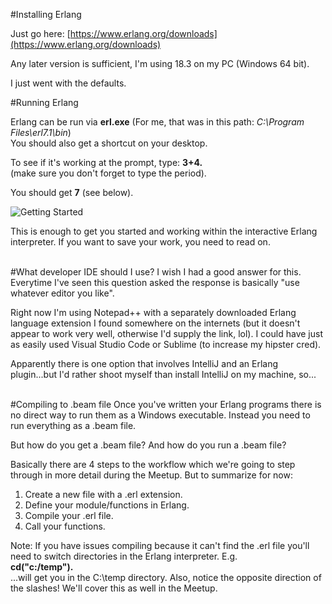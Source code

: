 #Installing Erlang

Just go here: [https://www.erlang.org/downloads](https://www.erlang.org/downloads)

Any later version is sufficient, I'm using 18.3 on my PC (Windows 64 bit).

I just went with the defaults.

#Running Erlang

Erlang can be run via **erl.exe**
(For me, that was in this path: *C:\Program Files\erl7.1\bin*)
<br/>You should also get a shortcut on your desktop.

To see if it's working at the prompt, type: **3+4.**<br/>
(make sure you don't forget to type the period).

You should get **7** (see below).


![](/GettingStarted.png "Getting Started")

This is enough to get you started and working within the interactive Erlang interpreter. If you want to save your work, you need to read on.

<br/>
#What developer IDE should I use?
I wish I had a good answer for this. Everytime I've seen this question asked the response is basically "use whatever editor you like".

Right now I'm using Notepad++ with a separately downloaded Erlang language extension I found somewhere on the internets (but it doesn't appear to work very well, otherwise I'd supply the link, lol). I could have just as easily used Visual Studio Code or Sublime (to increase my hipster cred).

Apparently there is one option that involves IntelliJ and an Erlang plugin...but I'd rather shoot myself than install IntelliJ on my machine, so...

<br/>
#Compiling to .beam file
Once you've written your Erlang programs there is no direct way to run them as a Windows executable. Instead you need to run everything as a .beam file.

But how do you get a .beam file? And how do you run a .beam file? 

Basically there are 4 steps to the workflow which we're going to step through in more detail during the Meetup. But to summarize for now:

1. Create a new file with a .erl extension. 
2. Define your module/functions in Erlang. 
3. Compile your .erl file.
4. Call your functions.

Note: If you have issues compiling because it can't find the .erl file you'll need to switch directories in the Erlang interpreter. E.g.<br/>
**cd("c:/temp").**<br/>
...will get you in the C:\temp directory. Also, notice the opposite direction of the slashes! We'll cover this as well in the Meetup.

